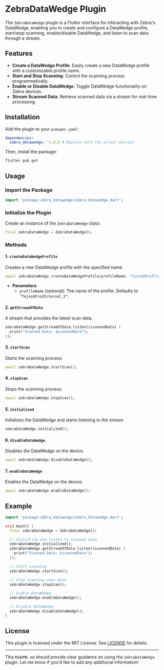 # ZebraDataWedge Plugin

The `ZebraDataWedge` plugin is a Flutter interface for interacting with Zebra's DataWedge, enabling you to create and configure a DataWedge profile, start/stop scanning, enable/disable DataWedge, and listen to scan data through a stream.

## Features

- **Create a DataWedge Profile**: Easily create a new DataWedge profile with a customizable profile name.
- **Start and Stop Scanning**: Control the scanning process programmatically.
- **Enable or Disable DataWedge**: Toggle DataWedge functionality on Zebra devices.
- **Stream Scanned Data**: Retrieve scanned data via a stream for real-time processing.

## Installation

Add the plugin to your `pubspec.yaml`:

```yaml
dependencies:
  zebra_datawedge: ^1.0.0 # Replace with the actual version
```

Then, install the package:

```bash
flutter pub get
```

## Usage

### Import the Package

```dart
import 'package:zebra_datawedge/zebra_datawedge.dart';
```

### Initialize the Plugin

Create an instance of the `ZebraDataWedge` class:

```dart
final zebraDataWedge = ZebraDataWedge();
```

### Methods

#### 1. `createDataWedgeProfile`

Creates a new DataWedge profile with the specified name.

```dart
await zebraDataWedge.createDataWedgeProfile(profileName: "CustomProfileName");
```

- **Parameters**:
    - `profileName` (optional): The name of the profile. Defaults to `"TejasGProdInternal_2"`.

#### 2. `getStreamOfData`

A stream that provides the latest scan data.

```dart
zebraDataWedge.getStreamOfData.listen((scannedData) {
  print("Scanned Data: $scannedData");
});
```

#### 3. `startScan`

Starts the scanning process.

```dart
await zebraDataWedge.startScan();
```

#### 4. `stopScan`

Stops the scanning process.

```dart
await zebraDataWedge.stopScan();
```

#### 5. `initialized`

Initializes the DataWedge and starts listening to the stream.

```dart
zebraDataWedge.initialized();
```

#### 6. `disableDataWedge`

Disables the DataWedge on the device.

```dart
await zebraDataWedge.disableDataWedge();
```

#### 7. `enableDataWedge`

Enables the DataWedge on the device.

```dart
await zebraDataWedge.enableDataWedge();
```

## Example

```dart
import 'package:zebra_datawedge/zebra_datawedge.dart';

void main() {
  final zebraDataWedge = ZebraDataWedge();

  // Initialize and listen to scanned data
  zebraDataWedge.initialized();
  zebraDataWedge.getStreamOfData.listen((scannedData) {
    print("Scanned Data: $scannedData");
  });

  // Start scanning
  zebraDataWedge.startScan();

  // Stop scanning when done
  zebraDataWedge.stopScan();

  // Enable DataWedge
  zebraDataWedge.enableDataWedge();

  // Disable DataWedge
  zebraDataWedge.disableDataWedge();
}
```

## License

This plugin is licensed under the MIT License. See [LICENSE](LICENSE) for details.

---

This `README.md` should provide clear guidance on using the `ZebraDataWedge` plugin. Let me know if you'd like to add any additional information!